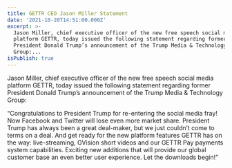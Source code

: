 ```yaml
---
title: GETTR CEO Jason Miller Statement
date: '2021-10-20T14:51:00.000Z'
excerpt: >-
  Jason Miller, chief executive officer of the new free speech social media
  platform GETTR, today issued the following statement regarding former
  President Donald Trump’s announcement of the Trump Media & Technology
  Group:...
isPublish: true
---
```


Jason Miller, chief executive officer of the new free speech social media platform GETTR, today issued the following statement regarding former President Donald Trump’s announcement of the Trump Media & Technology Group:

“Congratulations to President Trump for re-entering the social media fray! Now Facebook and Twitter will lose even more market share. President Trump has always been a great deal-maker, but we just couldn’t come to terms on a deal. And get ready for the new platform features GETTR has on the way: live-streaming, GVision short videos and our GETTR Pay payments system capabilities. Exciting new additions that will provide our global customer base an even better user experience. Let the downloads begin!”
